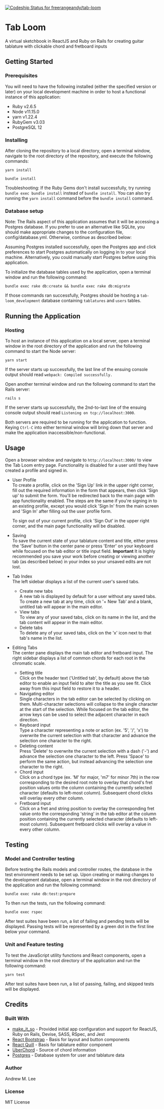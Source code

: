 [![Codeship Status for freerangeandy/tab-loom](https://app.codeship.com/projects/b2560a10-6ee0-0138-6377-1e517a23528f/status?branch=master)](https://app.codeship.com/projects/395067)

# Tab Loom
A virtual sketchbook in ReactJS and Ruby on Rails for creating guitar tablature with clickable chord and fretboard inputs

## Getting Started
### Prerequisites
You will need to have the following installed (either the specified version or later) on your local development machine in order to host a functional instance of this application:
* Ruby v2.6.5
* Node v11.15.0
* yarn v1.22.4
* RubyGem v3.03
* PostgreSQL 12

### Installing
After cloning the repository to a local directory, open a terminal window, navigate to the root directory of the repository, and execute the following commands:
```
yarn install
```
```
bundle install
```
Troubleshooting: If the Ruby Gems don't install successfully, try running `bundle exec bundle install` instead of `bundle install`. You can also try running the `yarn install` command before the `bundle install` command.

### Database setup
Note: The Rails aspect of this application assumes that it will be accessing a Postgres database. If you prefer to use an alternative like SQLite, you should make appropriate changes to the configuration file, config/database.yml. Otherwise, continue as described below:

Assuming Postgres installed successfully, open the Postgres app and click preferences to start Postgres automatically on logging in to your local machine. Alternatively, you could manually start Postgres before using this application.

To initialize the database tables used by the application, open a terminal window and run the following command:
```
bundle exec rake db:create && bundle exec rake db:migrate
```
If those commands ran successfully, Postgres should be hosting a `tab-loom_development` database containing `tablatures` and `users` tables.

## Running the Application
### Hosting
To host an instance of this application on a local server, open a terminal window in the root directory of the application and run the following command to start the Node server:
```
yarn start
```
If the server starts up successfully, the last line of the ensuing console output should read `webpack: Compiled successfully.`

Open another terminal window and run the following command to start the Rails server:
```
rails s
```
If the server starts up successfully, the 2nd-to-last line of the ensuing console output should read `Listening on tcp://localhost:3000`.

Both servers are required to be running for the application to function. Keying `Ctrl-C` into either terminal window will bring down that server and make the application inaccessible/non-functional.

## Usage
Open a browser window and navigate to `http://localhost:3000/` to view the Tab Loom entry page. Functionality is disabled for a user until they have created a profile and signed in.
* User Profile  
  To create a profile, click on the 'Sign Up' link in the upper right corner, fill out the required information in the form that appears, then click 'Sign up' to submit the form. You'll be redirected back to the main page with app functionality enabled. The steps are the same if you're signing in to an existing profile, except you would click 'Sign In' from the main screen and 'Sign In' after filling out the user profile form.

  To sign out of your current profile, click 'Sign Out' in the upper right corner, and the main page functionality will be disabled.

* Saving  
  To save the current state of your tablature content and title, either press the 'Save' button in the center pane or press 'Enter' on your keyboard while focused on the tab editor or title input field. **Important** It is highly recommended you save your work before creating or viewing another tab (as described below) in your index so your unsaved edits are not lost.

* Tab Index  
  The left sidebar displays a list of the current user's saved tabs.  
  * Create new tabs  
    A new tab is displayed by default for a user without any saved tabs. To create a new tab at any time, click on '+ New Tab' and a blank, untitled tab will appear in the main editor.
  * View tabs  
    To view any of your saved tabs, click on its name in the list, and the tab content will appear in the main editor.
  * Delete tabs  
    To delete any of your saved tabs, click on the 'x' icon next to that tab's name in the list.

* Editing Tabs  
  The center pane displays the main tab editor and fretboard input. The right sidebar displays a list of common chords for each root in the chromatic scale.
  * Setting title  
    Click on the header text ('Untitled tab', by default) above the tab editor to enable an input field to alter the title as you see fit. Click away from this input field to restore it to a header.
  * Navigating editor  
    Single characters in the tab editor can be selected by clicking on them. Multi-character selections will collapse to the single character at the start of the selection. While focused on the tab editor, the arrow keys can be used to select the adjacent character in each direction.
  * Keyboard input  
    Type a character representing a note or action (ex. '5', '/', 'x') to overwrite the current selection with that character and advance the selection one character to the right.
  * Deleting content  
    Press 'Delete' to overwrite the current selection with a dash ('-') and advance the selection one character to the left. Press 'Space' to perform the same action, but instead advancing the selection one character to the right.
  * Chord input  
    Click on a chord type (ex. 'M' for major, 'm7' for minor 7th) in the row corresponding to the desired root note to overlay that chord's fret position values onto the column containing the currently selected character (defaults to left-most column). Subsequent chord clicks will overlay every other column.
  * Fretboard input  
    Click on a fret and string position to overlay the corresponding fret value onto the corresponding 'string' in the tab editor at the column position containing the currently selected character (defaults to left-most column). Subsequent fretboard clicks will overlay a value in every other column.

## Testing
### Model and Controller testing
Before testing the Rails models and controller routes, the database in the test environment needs to be set up. Upon creating or making changes to the development database, open a terminal window in the root directory of the application and run the following command:
```
bundle exec rake db:test:prepare
```
To then run the tests, run the following command:
```
bundle exec rspec
```
After test suites have been run, a list of failing and pending tests will be displayed. Passing tests will be represented by a green dot in the first line below your command.

### Unit and Feature testing
To test the JavaScript utility functions and React components, open a terminal window in the root directory of the application and run the following command:
```
yarn test
```
After test suites have been run, a list of passing, failing, and skipped tests will be displayed.

## Credits
### Built With
* [make_it_so](https://github.com/LaunchAcademy/make_it_so) - Provided initial app configuration and support for ReactJS, Ruby on Rails, Devise, SASS, RSpec, and Jest
* [React Bootstrap](https://react-bootstrap.github.io/) - Basis for layout and button components
* [React Quill](https://github.com/zenoamaro/react-quill) - Basis for tablature editor component
* [UberChord](https://api.uberchord.com/) - Source of chord information
* [Postgres](https://www.postgresql.org/) - Database system for user and tablature data

### Author
Andrew M. Lee

### License
MIT License
